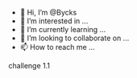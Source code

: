 - 👋 Hi, I’m @Bycks
- 👀 I’m interested in ...
- 🌱 I’m currently learning ...
- 💞️ I’m looking to collaborate on ...
- 📫 How to reach me ...

<!---
Bycks/Bycks is a ✨ special ✨ repository because its `README.md` (this file) appears on your GitHub profile.
You can click the Preview link to take a look at your changes.
--->
challenge 1.1
